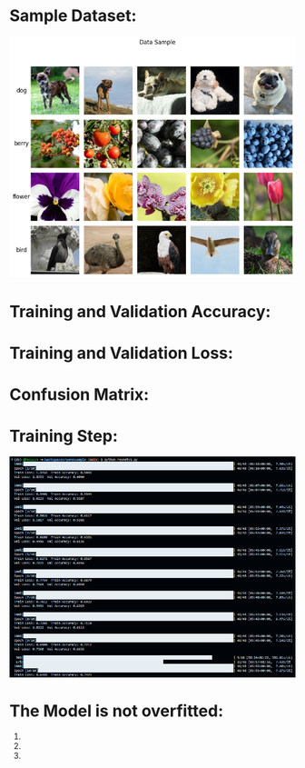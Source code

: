 # Sample Dataset:
![Sample Dataset](../images/dataset.png)
# Training and Validation Accuracy:

# Training and Validation Loss:

# Confusion Matrix:

# Training Step:
![Training Step](../images/Training_Step.png)
# The Model is not overfitted:
1.	
2.	
3. 
